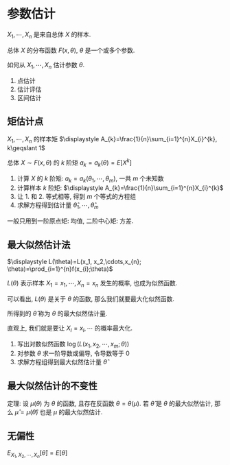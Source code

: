 # 参数估计

$X_1,\cdots,X_{n}$ 是来自总体 $X$ 的样本.

总体 $X$ 的分布函数 $F(x, \theta)$, $\theta$ 是一个或多个参数.

如何从 $X_1,\cdots,X_{n}$ 估计参数 $\theta$.

1. 点估计
2. 估计评估
3. 区间估计

## 矩估计点

$X_{1},\cdots,X_{n}$ 的样本矩 $\displaystyle A_{k}=\frac{1}{n}\sum_{i=1}^{n}X_{i}^{k}, k\geqslant 1$

总体 $X\sim F(x, \theta)$ 的 $k$ 阶矩 $a_{k}=a_{k}(\theta)=E[X^{k}]$

1. 计算 $X$ 的 $k$ 阶矩: $a_{k}=a_{k}(\theta_1,\cdots,\theta_{m})$, 一共 $m$ 个未知数
2. 计算样本 $k$ 阶矩: $\displaystyle A_{k}=\frac{1}{n}\sum_{i=1}^{n}X_{i}^{k}$
3. 让 1. 和 2. 等式相等, 得到 $m$ 个等式的方程组
4. 求解方程得到估计量 $\hat{\theta}_1, \cdots, \hat{\theta}_m$

一般只用到一阶原点矩: 均值, 二阶中心矩: 方差.

## 最大似然估计法

$\displaystyle L(\theta)=L(x_1, x_2,\cdots,x_{n}; \theta)=\prod_{i=1}^{n}f(x_{i};\theta)$

$L(\theta)$ 表示样本 $X_1=x_1,\cdots,X_{n}=x_{n}$ 发生的概率, 也成为似然函数.

可以看出, $L(\theta)$ 是关于 $\theta$ 的函数, 那么我们就要最大化似然函数.

所得到的 $\hat{\theta}$ 称为 $\theta$ 的最大似然估计量.

直观上, 我们就是要让 $X_{i}=x_{i},\cdots$ 的概率最大化.

1. 写出对数似然函数 $\log(L(x_1, x_2,\cdots,x_{m}; \theta))$
2. 对参数 $\theta$ 求一阶导数或偏导, 令导数等于 $0$
3. 求解方程组得到最大似然估计量 $\hat{\theta}$

## 最大似然估计的不变性

定理: 设 $\mu(\theta)$ 为 $\theta$ 的函数, 且存在反函数 $\theta=\theta(\mu)$. 若 $\hat{\theta}$ 是 $\theta$ 的最大似然估计, 那么 $\hat{\mu}=\mu(\hat{\theta})$ 也是 $\mu$ 的最大似然估计.

## 无偏性

$\displaystyle E_{X_{1},X_{2},\cdots,X_{n}}[\hat{\theta}]=E[\theta]$


